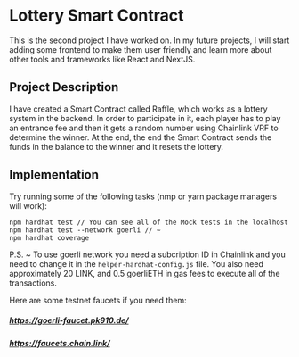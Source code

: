 # Lottery Smart Contract

This is the second project I have worked on. In my future projects, I will start adding some frontend to make them user friendly and learn more about other tools and frameworks like React and NextJS.

## Project Description

I have created a Smart Contract called Raffle, which works as a lottery system in the backend. In order to participate in it, each player has to play an entrance fee and then it gets a random number using Chainlink VRF to determine the winner. At the end, the end the Smart Contract sends the funds in the balance to the winner and it resets the lottery.

## Implementation

Try running some of the following tasks (nmp or yarn package managers will work):

```
npm hardhat test // You can see all of the Mock tests in the localhost
npm hardhat test --network goerli // ~
npm hardhat coverage
```

P.S. ~ To use goerli network you need a subcription ID in Chainlink and you need to change it in the `helper-hardhat-config.js` file. You also need approximately 20 LINK, and 0.5 goerliETH in gas fees to execute all of the transactions.

Here are some testnet faucets if you need them:
##### https://goerli-faucet.pk910.de/
##### https://faucets.chain.link/
